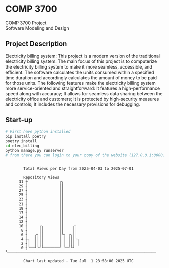 # COMP 3700
COMP 3700 Project  
Software Modeling and Design
## Project Description
Electricity billing system: This project is a modern version of the traditional electricity billing system. The main focus of this project is to computerize the electricity billing system to make it more seamless, accessible, and efficient. The software calculates the units consumed within a specified time duration and accordingly calculates the amount of money to be paid for those units. The following features make the electricity billing system more service-oriented and straightforward: It features a high-performance speed along with accuracy; It allows for seamless data sharing between the electricity office and customers; It is protected by high-security measures and controls; It includes the necessary provisions for debugging.

## Start-up
```bash
# First have python installed
pip install poetry
poetry install
cd elec_billing
python manage.py runserver
# from there you can login to your copy of the website (127.0.0.1:8000), default creds are admin/admin
```

```

        Total Views per Day from 2025-04-03 to 2025-07-01

        Repository Views
      31 ┼              ╭╮
      29 ┤              ││
      27 ┤              ││
      25 ┤              ││
      23 ┤              ││
      21 ┤              ││
      19 ┤              ││
      17 ┤              ││
      14 ┤              ││
      12 ┤              ││
      10 ┤     ╭╮       ││    ╭╮
       8 ┤     ││       ││    ││
       6 ┤   ╭╮││       │╰╮ ╭╮││
       4 ┼╮  ││││       │ │ │││╰╮
       2 ┤│  ││││       │ │ │││ │
       0 ┤╰──╯╰╯╰───────╯ ╰─╯╰╯ ╰──────────────────────────────────────────────────────────────────

        Chart last updated - Tue Jul  1 23:58:00 2025 UTC
        
```
